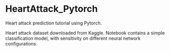 # HeartAttack_Pytorch

Heart attack prediction tutorial using Pytorch.

Heart attack dataset downloaded from Kaggle.
Notebook contains a simple classification model, with sensitivity on different neural network configurations.
